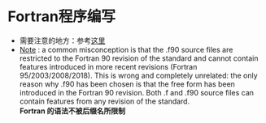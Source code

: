 # Fortran程序编写
- 需要注意的地方：参考[这里](https://fortran-lang.org/learn/quickstart/gotchas/)
- [Note](https://fortran-lang.org/learn/quickstart/gotchas) : a common misconception is that the .f90 source files are restricted to the Fortran 90 revision of the standard and cannot contain features introduced in more recent revisions (Fortran 95/2003/2008/2018).
This is wrong and completely unrelated: the only reason why .f90 has been chosen is that the free form has been introduced in the Fortran 90 revision. Both .f and .f90 source files can contain features from any revision of the standard.  
**Fortran 的语法不被后缀名所限制**
